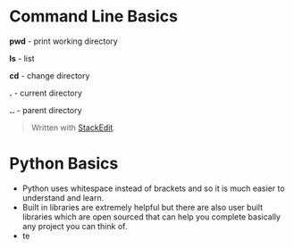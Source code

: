 

# Command Line Basics
**pwd** - print working directory

**ls** - list

**cd** - change directory

**.**  - current directory

**..** - parent directory


> Written with [StackEdit](https://stackedit.io/).

# Python Basics
* Python uses whitespace instead of brackets and so it is much easier to understand and learn.
* Built in libraries are extremely helpful but there are also user built libraries which are open sourced that can help you complete basically any project you can think of.
* te

<!--stackedit_data:
eyJoaXN0b3J5IjpbLTE3NTYzNDkyNTgsMjExNzY0Mjk1OSwxMD
ExNjYyNTQ0LDEyODY0Njg1NDYsMTczNjkxMzMxMF19
-->